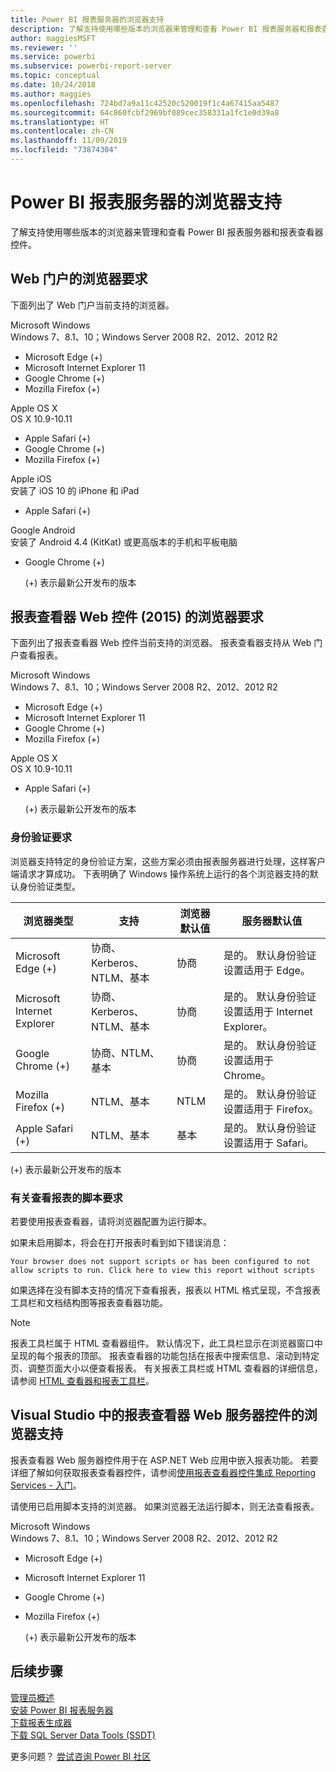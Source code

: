```yaml
---
title: Power BI 报表服务器的浏览器支持
description: 了解支持使用哪些版本的浏览器来管理和查看 Power BI 报表服务器和报表查看器控件。
author: maggiesMSFT
ms.reviewer: ''
ms.service: powerbi
ms.subservice: powerbi-report-server
ms.topic: conceptual
ms.date: 10/24/2018
ms.author: maggies
ms.openlocfilehash: 724bd7a9a11c42520c520019f1c4a67415aa5487
ms.sourcegitcommit: 64c860fcbf2969bf089cec358331a1fc1e0d39a8
ms.translationtype: HT
ms.contentlocale: zh-CN
ms.lasthandoff: 11/09/2019
ms.locfileid: "73874304"
---
```

# <a name="browser-support-for-power-bi-report-server"></a>Power BI 报表服务器的浏览器支持
了解支持使用哪些版本的浏览器来管理和查看 Power BI 报表服务器和报表查看器控件。

## <a name="browser-requirements-for-the-web-portal"></a>Web 门户的浏览器要求
下面列出了 Web 门户当前支持的浏览器。

Microsoft Windows   
Windows 7、8.1、10；Windows Server 2008 R2、2012、2012 R2 

* Microsoft Edge (+)
* Microsoft Internet Explorer 11
* Google Chrome (+)
* Mozilla Firefox (+)

Apple OS X   
OS X 10.9-10.11 

* Apple Safari (+)
* Google Chrome (+)
* Mozilla Firefox (+)

Apple iOS   
安装了 iOS 10 的 iPhone 和 iPad 

* Apple Safari (+)

Google Android   
安装了 Android 4.4 (KitKat) 或更高版本的手机和平板电脑 

* Google Chrome (+)
  
  (+)  表示最新公开发布的版本

## <a name="browser-requirements-for-the-report-viewer-web-control-2015"></a>报表查看器 Web 控件 (2015) 的浏览器要求
下面列出了报表查看器 Web 控件当前支持的浏览器。 报表查看器支持从 Web 门户查看报表。

Microsoft Windows   
Windows 7、8.1、10；Windows Server 2008 R2、2012、2012 R2 

* Microsoft Edge (+)
* Microsoft Internet Explorer 11
* Google Chrome (+)
* Mozilla Firefox (+)

Apple OS X   
OS X 10.9-10.11 

* Apple Safari (+)
  
  (+)  表示最新公开发布的版本

### <a name="authentication-requirements"></a>身份验证要求
浏览器支持特定的身份验证方案，这些方案必须由报表服务器进行处理，这样客户端请求才算成功。 下表明确了 Windows 操作系统上运行的各个浏览器支持的默认身份验证类型。

| 浏览器类型  | 支持  | 浏览器默认值  | 服务器默认值  |
| --- | --- | --- | --- |
| Microsoft Edge  (+) |协商、Kerberos、NTLM、基本 |协商 |是的。 默认身份验证设置适用于 Edge。 |
| Microsoft Internet Explorer  |协商、Kerberos、NTLM、基本 |协商 |是的。 默认身份验证设置适用于 Internet Explorer。 |
| Google Chrome  (+) |协商、NTLM、基本 |协商 |是的。 默认身份验证设置适用于 Chrome。 |
| Mozilla Firefox  (+) |NTLM、基本 |NTLM |是的。 默认身份验证设置适用于 Firefox。 |
| Apple Safari  (+) |NTLM、基本 |基本 |是的。 默认身份验证设置适用于 Safari。 |

 (+)  表示最新公开发布的版本

### <a name="script-requirements-for-viewing-reports"></a>有关查看报表的脚本要求
若要使用报表查看器，请将浏览器配置为运行脚本。

如果未启用脚本，将会在打开报表时看到如下错误消息：

```
Your browser does not support scripts or has been configured to not allow scripts to run. Click here to view this report without scripts
```

 如果选择在没有脚本支持的情况下查看报表，报表以 HTML 格式呈现，不含报表工具栏和文档结构图等报表查看器功能。

> [!NOTE]
> 报表工具栏属于 HTML 查看器组件。 默认情况下，此工具栏显示在浏览器窗口中呈现的每个报表的顶部。 报表查看器的功能包括在报表中搜索信息、滚动到特定页、调整页面大小以便查看报表。 有关报表工具栏或 HTML 查看器的详细信息，请参阅 [HTML 查看器和报表工具栏](https://docs.microsoft.com/sql/reporting-services/html-viewer-and-the-report-toolbar)。
> 
> 

## <a name="browser-support-for-report-viewer-web-server-controls-in-visual-studio"></a>Visual Studio 中的报表查看器 Web 服务器控件的浏览器支持
报表查看器 Web 服务器控件用于在 ASP.NET Web 应用中嵌入报表功能。 若要详细了解如何获取报表查看器控件，请参阅[使用报表查看器控件集成 Reporting Services - 入门](https://docs.microsoft.com/sql/reporting-services/application-integration/integrating-reporting-services-using-reportviewer-controls-get-started)。

请使用已启用脚本支持的浏览器。 如果浏览器无法运行脚本，则无法查看报表。

Microsoft Windows   
Windows 7、8.1、10；Windows Server 2008 R2、2012、2012 R2 

* Microsoft Edge (+)
* Microsoft Internet Explorer 11
* Google Chrome (+)
* Mozilla Firefox (+)
  
  (+)  表示最新公开发布的版本

## <a name="next-steps"></a>后续步骤
[管理员概述](admin-handbook-overview.md)  
[安装 Power BI 报表服务器](install-report-server.md)  
[下载报表生成器](https://www.microsoft.com/download/details.aspx?id=53613)  
[下载 SQL Server Data Tools (SSDT)](https://go.microsoft.com/fwlink/?LinkID=616714)

更多问题？ [尝试咨询 Power BI 社区](https://community.powerbi.com/)

